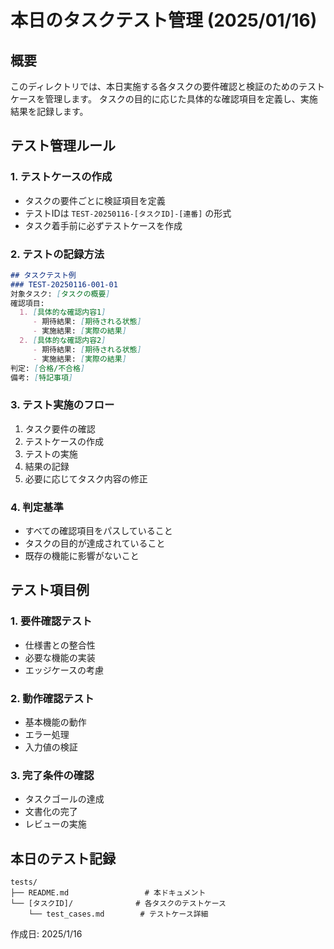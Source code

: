 # 本日のタスクテスト管理 (2025/01/16)

## 概要
このディレクトリでは、本日実施する各タスクの要件確認と検証のためのテストケースを管理します。
タスクの目的に応じた具体的な確認項目を定義し、実施結果を記録します。

## テスト管理ルール

### 1. テストケースの作成
- タスクの要件ごとに検証項目を定義
- テストIDは `TEST-20250116-[タスクID]-[連番]` の形式
- タスク着手前に必ずテストケースを作成

### 2. テストの記録方法
```markdown
## タスクテスト例
### TEST-20250116-001-01
対象タスク: [タスクの概要]
確認項目:
  1. [具体的な確認内容1]
     - 期待結果: [期待される状態]
     - 実施結果: [実際の結果]
  2. [具体的な確認内容2]
     - 期待結果: [期待される状態]
     - 実施結果: [実際の結果]
判定: [合格/不合格]
備考: [特記事項]
```

### 3. テスト実施のフロー
1. タスク要件の確認
2. テストケースの作成
3. テストの実施
4. 結果の記録
5. 必要に応じてタスク内容の修正

### 4. 判定基準
- すべての確認項目をパスしていること
- タスクの目的が達成されていること
- 既存の機能に影響がないこと

## テスト項目例
### 1. 要件確認テスト
- 仕様書との整合性
- 必要な機能の実装
- エッジケースの考慮

### 2. 動作確認テスト
- 基本機能の動作
- エラー処理
- 入力値の検証

### 3. 完了条件の確認
- タスクゴールの達成
- 文書化の完了
- レビューの実施

## 本日のテスト記録
```
tests/
├── README.md                 # 本ドキュメント
└── [タスクID]/              # 各タスクのテストケース
    └── test_cases.md        # テストケース詳細
```

作成日: 2025/1/16